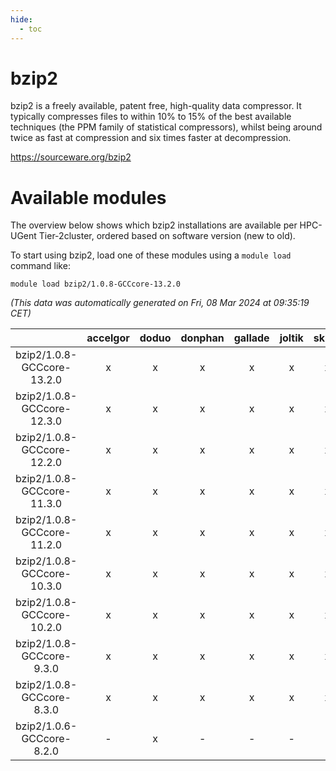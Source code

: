 ```yaml
---
hide:
  - toc
---
```


bzip2
=====


bzip2 is a freely available, patent free, high-quality data compressor. It typically compresses files to within 10% to 15% of the best available techniques (the PPM family of statistical compressors), whilst being around twice as fast at compression and six times faster at decompression.

https://sourceware.org/bzip2
# Available modules


The overview below shows which bzip2 installations are available per HPC-UGent Tier-2cluster, ordered based on software version (new to old).

To start using bzip2, load one of these modules using a `module load` command like:

```shell
module load bzip2/1.0.8-GCCcore-13.2.0
```

*(This data was automatically generated on Fri, 08 Mar 2024 at 09:35:19 CET)*  

| |accelgor|doduo|donphan|gallade|joltik|skitty|
| :---: | :---: | :---: | :---: | :---: | :---: | :---: |
|bzip2/1.0.8-GCCcore-13.2.0|x|x|x|x|x|x|
|bzip2/1.0.8-GCCcore-12.3.0|x|x|x|x|x|x|
|bzip2/1.0.8-GCCcore-12.2.0|x|x|x|x|x|x|
|bzip2/1.0.8-GCCcore-11.3.0|x|x|x|x|x|x|
|bzip2/1.0.8-GCCcore-11.2.0|x|x|x|x|x|x|
|bzip2/1.0.8-GCCcore-10.3.0|x|x|x|x|x|x|
|bzip2/1.0.8-GCCcore-10.2.0|x|x|x|x|x|x|
|bzip2/1.0.8-GCCcore-9.3.0|x|x|x|x|x|x|
|bzip2/1.0.8-GCCcore-8.3.0|x|x|x|x|x|x|
|bzip2/1.0.6-GCCcore-8.2.0|-|x|-|-|-|-|
